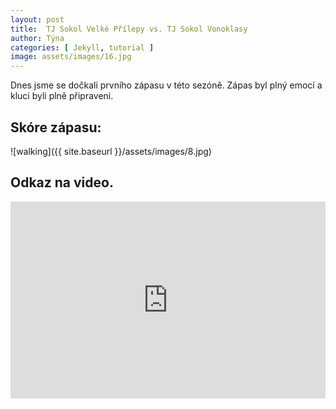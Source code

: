```yaml
---
layout: post
title:  TJ Sokol Velké Přílepy vs. TJ Sokol Vonoklasy
author: Týna
categories: [ Jekyll, tutorial ]
image: assets/images/16.jpg
---
```

Dnes jsme se dočkali prvního zápasu v této sezóně. Zápas byl plný emocí a kluci byli plně připraveni.


## Skóre zápasu: 


![walking]({{ site.baseurl }}/assets/images/8.jpg)

## Odkaz na video.

<p><iframe style="width:100%;" height="315" src="https://www.youtube.com/embed/Cniqsc9QfDo?rel=0&amp;showinfo=0" frameborder="0" allowfullscreen></iframe></p>